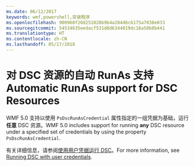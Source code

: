 ```yaml
---
ms.date: 06/12/2017
keywords: wmf,powershell,安装程序
ms.openlocfilehash: 900960f20d251020b9b4a284d6c6175a7038e033
ms.sourcegitcommit: 54534635eedacf531d8d6344019dc16a50b8b441
ms.translationtype: HT
ms.contentlocale: zh-CN
ms.lasthandoff: 05/17/2018
---
```

# <a name="automatic-runas-support-for-dsc-resources"></a><span data-ttu-id="d7a45-102">对 DSC 资源的自动 RunAs 支持</span><span class="sxs-lookup"><span data-stu-id="d7a45-102">Automatic RunAs support for DSC Resources</span></span>

<span data-ttu-id="d7a45-103">WMF 5.0 支持以使用 `PsDscRunAsCredential` 属性指定的一组凭据为基础，运行**任意** DSC 资源。</span><span class="sxs-lookup"><span data-stu-id="d7a45-103">WMF 5.0 includes support for running **any** DSC resource under a specified set of credentials by using the property `PsDscRunAsCredential`.</span></span>

<span data-ttu-id="d7a45-104">有关详细信息，请参阅[使用用户凭据运行 DSC](https://msdn.microsoft.com/powershell/dsc/runasuser)。</span><span class="sxs-lookup"><span data-stu-id="d7a45-104">For more information, see [Running DSC with user credentials](https://msdn.microsoft.com/powershell/dsc/runasuser).</span></span>
